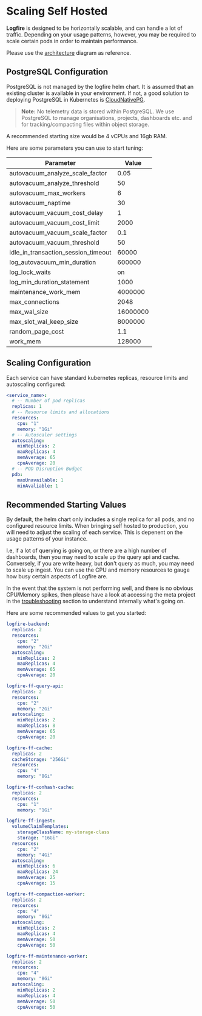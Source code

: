 # Scaling Self Hosted

**Logfire** is designed to be horizontally scalable, and can handle a lot of traffic. Depending on your usage patterns, however, you may be required to scale certain pods in order to maintain performance.

Please use the [architecture](./architecture.md) diagram as reference.

## PostgreSQL Configuration

PostgreSQL is not managed by the logfire helm chart.  It is assumed that an existing cluster is available in your environment.  If not, a good solution to deploying PostgreSQL in Kubernetes is [CloudNativePG](https://cloudnative-pg.io/).

> **Note:** No telemetry data is stored within PostgreSQL.  We use PostgreSQL to manage organisations, projects, dashboards etc. and for tracking/compacting files within object storage.

A recommended starting size would be 4 vCPUs and 16gb RAM.

Here are some parameters you can use to start tuning:

| Parameter | Value |
|-----------|-------|
| autovacuum_analyze_scale_factor | 0.05 |
| autovacuum_analyze_threshold | 50 |
| autovacuum_max_workers | 6 |
| autovacuum_naptime | 30 |
| autovacuum_vacuum_cost_delay | 1 |
| autovacuum_vacuum_cost_limit | 2000 |
| autovacuum_vacuum_scale_factor | 0.1 |
| autovacuum_vacuum_threshold | 50 |
| idle_in_transaction_session_timeout | 60000 |
| log_autovacuum_min_duration | 600000 |
| log_lock_waits | on |
| log_min_duration_statement | 1000 |
| maintenance_work_mem | 4000000 |
| max_connections | 2048 |
| max_wal_size | 16000000 |
| max_slot_wal_keep_size | 8000000 |
| random_page_cost | 1.1 |
| work_mem | 128000 |

## Scaling Configuration

Each service can have standard kubernetes replicas, resource limits and autoscaling configured:

```yaml
<service_name>:
  # -- Number of pod replicas
  replicas: 1
  # -- Resource limits and allocations
  resources:
    cpu: "1"
    memory: "1Gi"
  # -- Autoscaler settings
  autoscaling:
    minReplicas: 2
    maxReplicas: 4
    memAverage: 65
    cpuAverage: 20
  # -- POD Disruption Budget
  pdb:
    maxUnavailable: 1
    minAvaliable: 1
```

## Recommended Starting Values

By default, the helm chart only includes a single replica for all pods, and no configured resource limits.  When bringing self hosted to production, you will need to adjust the scaling of each service.  This is depenent on the usage patterns of your instance.

I.e, if a lot of querying is going on, or there are a high number of dashboards, then you may need to scale up the query api and cache.  Conversely, if you are write heavy, but don't query as much, you may need to scale up ingest.  You can use the CPU and memory resources to gauge how busy certain aspects of Logfire are.

In the event that the system is not performing well, and there is no obvious CPU/Memory spikes, then please have a look at accessing the meta project in the [troubleshooting](./troubleshooting.md) section to understand internally what's going on.

Here are some recommended values to get you started:

```yaml
logfire-backend:
  replicas: 2
  resources:
    cpu: "2"
    memory: "2Gi"
  autoscaling:
    minReplicas: 2
    maxReplicas: 4
    memAverage: 65
    cpuAverage: 20

logfire-ff-query-api:
  replicas: 2
  resources:
    cpu: "2"
    memory: "2Gi"
  autoscaling:
    minReplicas: 2
    maxReplicas: 8
    memAverage: 65
    cpuAverage: 20

logfire-ff-cache:
  replicas: 2
  cacheStorage: "256Gi"
  resources:
    cpu: "4"
    memory: "8Gi"

logfire-ff-conhash-cache:
  replicas: 2
  resources:
    cpu: "1"
    memory: "1Gi"

logfire-ff-ingest:
  volumeClaimTemplates:
    storageClassName: my-storage-class
    storage: "16Gi"
  resources:
    cpu: "2"
    memory: "4Gi"
  autoscaling:
    minReplicas: 6
    maxReplicas: 24
    memAverage: 25
    cpuAverage: 15

logfire-ff-compaction-worker:
  replicas: 2
  resources:
    cpu: "4"
    memory: "8Gi"
  autoscaling:
    minReplicas: 2
    maxReplicas: 4
    memAverage: 50
    cpuAverage: 50

logfire-ff-maintenance-worker:
  replicas: 2
  resources:
    cpu: "4"
    memory: "8Gi"
  autoscaling:
    minReplicas: 2
    maxReplicas: 4
    memAverage: 50
    cpuAverage: 50
```
